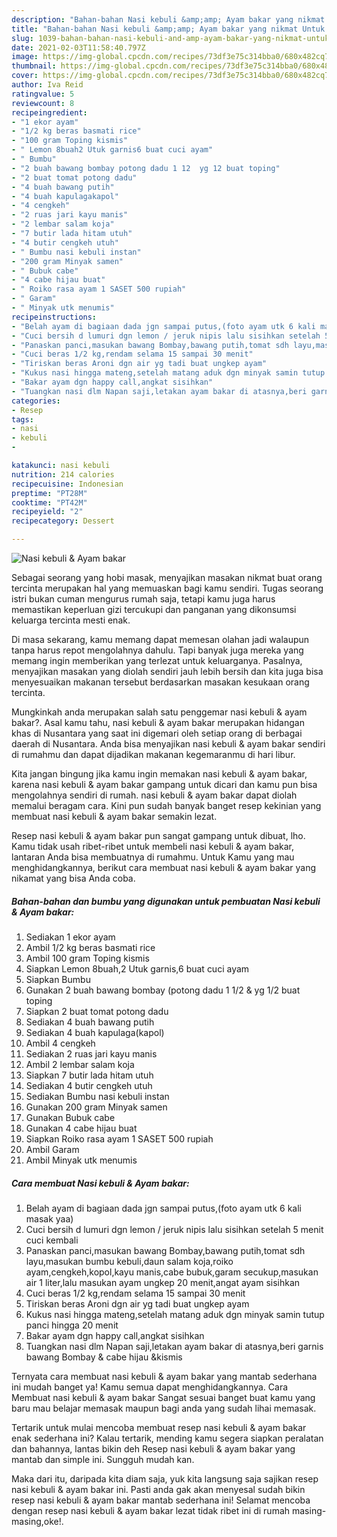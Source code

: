 ```yaml
---
description: "Bahan-bahan Nasi kebuli &amp;amp; Ayam bakar yang nikmat Untuk Jualan"
title: "Bahan-bahan Nasi kebuli &amp;amp; Ayam bakar yang nikmat Untuk Jualan"
slug: 1039-bahan-bahan-nasi-kebuli-and-amp-ayam-bakar-yang-nikmat-untuk-jualan
date: 2021-02-03T11:58:40.797Z
image: https://img-global.cpcdn.com/recipes/73df3e75c314bba0/680x482cq70/nasi-kebuli-ayam-bakar-foto-resep-utama.jpg
thumbnail: https://img-global.cpcdn.com/recipes/73df3e75c314bba0/680x482cq70/nasi-kebuli-ayam-bakar-foto-resep-utama.jpg
cover: https://img-global.cpcdn.com/recipes/73df3e75c314bba0/680x482cq70/nasi-kebuli-ayam-bakar-foto-resep-utama.jpg
author: Iva Reid
ratingvalue: 5
reviewcount: 8
recipeingredient:
- "1 ekor ayam"
- "1/2 kg beras basmati rice"
- "100 gram Toping kismis"
- " Lemon 8buah2 Utuk garnis6 buat cuci ayam"
- " Bumbu"
- "2 buah bawang bombay potong dadu 1 12  yg 12 buat toping"
- "2 buat tomat potong dadu"
- "4 buah bawang putih"
- "4 buah kapulagakapol"
- "4 cengkeh"
- "2 ruas jari kayu manis"
- "2 lembar salam koja"
- "7 butir lada hitam utuh"
- "4 butir cengkeh utuh"
- " Bumbu nasi kebuli instan"
- "200 gram Minyak samen"
- " Bubuk cabe"
- "4 cabe hijau buat"
- " Roiko rasa ayam 1 SASET 500 rupiah"
- " Garam"
- " Minyak utk menumis"
recipeinstructions:
- "Belah ayam di bagiaan dada jgn sampai putus,(foto ayam utk 6 kali masak yaa)"
- "Cuci bersih d lumuri dgn lemon / jeruk nipis lalu sisihkan setelah 5 menit cuci kembali"
- "Panaskan panci,masukan bawang Bombay,bawang putih,tomat sdh layu,masukan bumbu kebuli,daun salam koja,roiko ayam,cengkeh,kopol,kayu manis,cabe bubuk,garam secukup,masukan air 1 liter,lalu masukan ayam ungkep 20 menit,angat ayam sisihkan"
- "Cuci beras 1/2 kg,rendam selama 15 sampai 30 menit"
- "Tiriskan beras Aroni dgn air yg tadi buat ungkep ayam"
- "Kukus nasi hingga mateng,setelah matang aduk dgn minyak samin tutup panci hingga 20 menit"
- "Bakar ayam dgn happy call,angkat sisihkan"
- "Tuangkan nasi dlm Napan saji,letakan ayam bakar di atasnya,beri garnis bawang Bombay &amp; cabe hijau &amp;kismis"
categories:
- Resep
tags:
- nasi
- kebuli
- 

katakunci: nasi kebuli  
nutrition: 214 calories
recipecuisine: Indonesian
preptime: "PT28M"
cooktime: "PT42M"
recipeyield: "2"
recipecategory: Dessert

---
```



![Nasi kebuli &amp; Ayam bakar](https://img-global.cpcdn.com/recipes/73df3e75c314bba0/680x482cq70/nasi-kebuli-ayam-bakar-foto-resep-utama.jpg)

Sebagai seorang yang hobi masak, menyajikan masakan nikmat buat orang tercinta merupakan hal yang memuaskan bagi kamu sendiri. Tugas seorang istri bukan cuman mengurus rumah saja, tetapi kamu juga harus memastikan keperluan gizi tercukupi dan panganan yang dikonsumsi keluarga tercinta mesti enak.

Di masa  sekarang, kamu memang dapat memesan olahan jadi walaupun tanpa harus repot mengolahnya dahulu. Tapi banyak juga mereka yang memang ingin memberikan yang terlezat untuk keluarganya. Pasalnya, menyajikan masakan yang diolah sendiri jauh lebih bersih dan kita juga bisa menyesuaikan makanan tersebut berdasarkan masakan kesukaan orang tercinta. 



Mungkinkah anda merupakan salah satu penggemar nasi kebuli &amp; ayam bakar?. Asal kamu tahu, nasi kebuli &amp; ayam bakar merupakan hidangan khas di Nusantara yang saat ini digemari oleh setiap orang di berbagai daerah di Nusantara. Anda bisa menyajikan nasi kebuli &amp; ayam bakar sendiri di rumahmu dan dapat dijadikan makanan kegemaranmu di hari libur.

Kita jangan bingung jika kamu ingin memakan nasi kebuli &amp; ayam bakar, karena nasi kebuli &amp; ayam bakar gampang untuk dicari dan kamu pun bisa mengolahnya sendiri di rumah. nasi kebuli &amp; ayam bakar dapat diolah memalui beragam cara. Kini pun sudah banyak banget resep kekinian yang membuat nasi kebuli &amp; ayam bakar semakin lezat.

Resep nasi kebuli &amp; ayam bakar pun sangat gampang untuk dibuat, lho. Kamu tidak usah ribet-ribet untuk membeli nasi kebuli &amp; ayam bakar, lantaran Anda bisa membuatnya di rumahmu. Untuk Kamu yang mau menghidangkannya, berikut cara membuat nasi kebuli &amp; ayam bakar yang nikamat yang bisa Anda coba.

<!--inarticleads1-->

##### Bahan-bahan dan bumbu yang digunakan untuk pembuatan Nasi kebuli &amp; Ayam bakar:

1. Sediakan 1 ekor ayam
1. Ambil 1/2 kg beras basmati rice
1. Ambil 100 gram Toping kismis
1. Siapkan  Lemon 8buah,2 Utuk garnis,6 buat cuci ayam
1. Siapkan  Bumbu
1. Gunakan 2 buah bawang bombay (potong dadu 1 1/2 &amp; yg 1/2 buat toping
1. Siapkan 2 buat tomat potong dadu
1. Sediakan 4 buah bawang putih
1. Sediakan 4 buah kapulaga(kapol)
1. Ambil 4 cengkeh
1. Sediakan 2 ruas jari kayu manis
1. Ambil 2 lembar salam koja
1. Siapkan 7 butir lada hitam utuh
1. Sediakan 4 butir cengkeh utuh
1. Sediakan  Bumbu nasi kebuli instan
1. Gunakan 200 gram Minyak samen
1. Gunakan  Bubuk cabe
1. Gunakan 4 cabe hijau buat
1. Siapkan  Roiko rasa ayam 1 SASET 500 rupiah
1. Ambil  Garam
1. Ambil  Minyak utk menumis




<!--inarticleads2-->

##### Cara membuat Nasi kebuli &amp; Ayam bakar:

1. Belah ayam di bagiaan dada jgn sampai putus,(foto ayam utk 6 kali masak yaa)
1. Cuci bersih d lumuri dgn lemon / jeruk nipis lalu sisihkan setelah 5 menit cuci kembali
1. Panaskan panci,masukan bawang Bombay,bawang putih,tomat sdh layu,masukan bumbu kebuli,daun salam koja,roiko ayam,cengkeh,kopol,kayu manis,cabe bubuk,garam secukup,masukan air 1 liter,lalu masukan ayam ungkep 20 menit,angat ayam sisihkan
1. Cuci beras 1/2 kg,rendam selama 15 sampai 30 menit
1. Tiriskan beras Aroni dgn air yg tadi buat ungkep ayam
1. Kukus nasi hingga mateng,setelah matang aduk dgn minyak samin tutup panci hingga 20 menit
1. Bakar ayam dgn happy call,angkat sisihkan
1. Tuangkan nasi dlm Napan saji,letakan ayam bakar di atasnya,beri garnis bawang Bombay &amp; cabe hijau &amp;kismis




Ternyata cara membuat nasi kebuli &amp; ayam bakar yang mantab sederhana ini mudah banget ya! Kamu semua dapat menghidangkannya. Cara Membuat nasi kebuli &amp; ayam bakar Sangat sesuai banget buat kamu yang baru mau belajar memasak maupun bagi anda yang sudah lihai memasak.

Tertarik untuk mulai mencoba membuat resep nasi kebuli &amp; ayam bakar enak sederhana ini? Kalau tertarik, mending kamu segera siapkan peralatan dan bahannya, lantas bikin deh Resep nasi kebuli &amp; ayam bakar yang mantab dan simple ini. Sungguh mudah kan. 

Maka dari itu, daripada kita diam saja, yuk kita langsung saja sajikan resep nasi kebuli &amp; ayam bakar ini. Pasti anda gak akan menyesal sudah bikin resep nasi kebuli &amp; ayam bakar mantab sederhana ini! Selamat mencoba dengan resep nasi kebuli &amp; ayam bakar lezat tidak ribet ini di rumah masing-masing,oke!.

